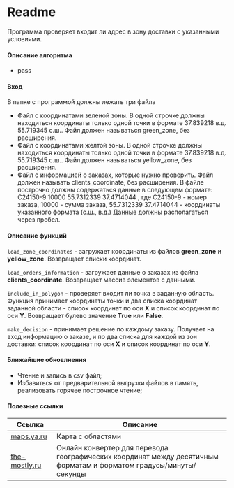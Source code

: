 # Readme

Программа проверяет входит ли адрес в зону доставки с указанными условиями.
#### Описание алгоритма
- pass

#### Вход
В папке с программой должны лежать три файла

- Файл с координатами зеленой зоны. В одной строчке должны находиться координаты только одной точки в формате 37.839218 в.д. 55.719345 с.ш.. Файл должен называться green_zone, без расширения.
- Файл с координатами желтой зоны. В одной строчке должны находиться координаты только одной точки в формате 37.839218 в.д. 55.719345 с.ш.. Файл должен называться yellow_zone, без расширения.
- Файл с информацией о заказах, которые нужно проверить. Файл должен называть clients_coordinate, без расширения. В файле построчно должны содержаться данные в следующем формате: C24150-9 10000 55.7312339 37.4714044 , где C24150-9 - номер заказа, 10000 - сумма заказа, 55.7312339 37.4714044 - координаты указанного формата (с.ш., в.д.) Данные должны располагаться через пробел.

#### Описание функций

`load_zone_coordinates` - загружает координаты из файлов **green_zone** и **yellow_zone**. Возвращает списки координат.

`load_orders_information` - загружает данные о заказах из файла **clients_coordinate**. Возвращает массив элементов с данными.

`include_in_polygon` - проверяет входит ли точка в заданную область. Функция принимает координаты точки и два списка координат заданной области - список координат по оси **X** и список координат по оси **Y**. Возвращает булево значение **True** или **False**.

`make_decision` - принимает решение по каждому заказу. Получает на вход информацию о заказе, и по два списка для каждой из зон доставки: список координат по оси **X** и список координат по оси **Y**.

#### Ближайшие обновлнения
- Чтение и запись в csv файл;
- Избавиться от предварительной выгрузки файлов в память, реализовать горячее построчное чтение;

#### Полезные ссылки

| Ссылка | Описание |
| ------ | ------ |
| [maps.ya.ru] | Карта с областями |
| [the-mostly.ru] | Онлайн конвертер для перевода географических координат между десятичным форматам и форматом градусы/минуты/секунды |


   [maps.ya.ru]: <https://yandex.ru/maps/213/moscow/?um=constructor%3A1dTiI3ahnaYIorbtuf6gB6D_8pR2Wvzl&ll=37.551753%2C55.743583&z=11&l=map&mode=usermaps>
   [the-mostly.ru]: <http://the-mostly.ru/konverter_geograficheskikh_koordinat.html>
